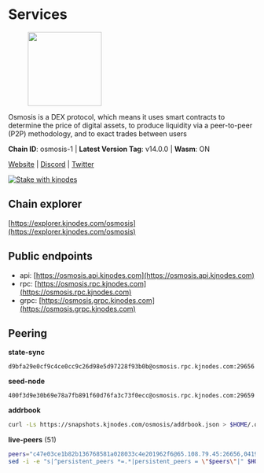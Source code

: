 # Services

<figure><img src="https://raw.githubusercontent.com/kj89/testnet_manuals/main/pingpub/logos/osmosis.png" width="150" alt=""><figcaption></figcaption></figure>

Osmosis is a DEX protocol, which means it uses smart contracts  to determine the price of digital assets, to produce liquidity  via a peer-to-peer (P2P) methodology, and to exact trades between users

**Chain ID**: osmosis-1 | **Latest Version Tag**: v14.0.0 | **Wasm**: ON

[Website](https://osmosis.zone) | [Discord](https://discord.gg/osmosis) | [Twitter](https://twitter.com/osmosiszone)

[![Stake with kjnodes](https://i.ibb.co/cr44Q8j/button-stake-with-kjnodes.png)](https://restake.app/osmosis/None)


## Chain explorer
[https://explorer.kjnodes.com/osmosis](https://explorer.kjnodes.com/osmosis)

## Public endpoints

* api: [https://osmosis.api.kjnodes.com](https://osmosis.api.kjnodes.com)
* rpc: [https://osmosis.rpc.kjnodes.com](https://osmosis.rpc.kjnodes.com)
* grpc: [https://osmosis.grpc.kjnodes.com](https://osmosis.grpc.kjnodes.com)

## Peering

**state-sync**

```text
d9bfa29e0cf9c4ce0cc9c26d98e5d97228f93b0b@osmosis.rpc.kjnodes.com:29656
```

**seed-node**

```text
400f3d9e30b69e78a7fb891f60d76fa3c73f0ecc@osmosis.rpc.kjnodes.com:29659
```

**addrbook**
```bash
curl -Ls https://snapshots.kjnodes.com/osmosis/addrbook.json > $HOME/.osmosisd/config/addrbook.json
```

**live-peers** (51)
```bash
peers="c47e03ce1b82b136768581a028033c4e201962f6@65.108.79.45:26656,0419c998d6aac0afdb05808ad9a935670248e209@65.108.204.56:26656,32e9d4a7413dd5393c8be004bee68dea683be839@65.21.227.95:2004,4e38d3caa1554d7f46a2654fa9997554c13f61f2@95.216.96.61:26656,173751092c573b78d0dd40677dc7d7f5b546dcfd@94.130.207.9:26656,569aac51b04607a18696c63035586816dec85511@157.90.213.235:26656,2f4c0337b2522034a614a5cb2c61a891fe753c03@5.9.81.187:29656,a2024229e2eed1650ba3a3ea9db67fa318dc232e@142.132.199.3:26656,071ae914b06e14148a6286a0fa087c797336f043@34.105.246.121:26656,fc2ad6fb9f20b4a637e244d92c35362bdb5d96af@100.26.145.135:26656,6cbb7b7bddf723a28925fae2c19eb7be41ef687c@34.71.161.134:26656,d9bfa29e0cf9c4ce0cc9c26d98e5d97228f93b0b@65.109.88.38:29656,7de231d5c75feb810a9196fa2a3e83e0576c88a9@212.95.53.152:26656,be930386104083882c7e491d60584e15c101c1da@178.128.156.131:26656,f9bfc7f25f63bd7e392fbe5465126b311465cbce@65.108.78.186:26656,8e72d0b37a9dc16ea58c0da705caa6530badd6ce@138.197.68.193:26656,30e9432879d5b0976b88e52120dc12338e40fc33@65.108.108.176:26656,bfb67b2ae345955d6bc0991450120669c683386e@149.56.25.66:26656,47e4075978458bfc382630b2a46aabbbbf7977b2@143.198.234.114:26656,fced2c95050c0d4781b76cd2b0a93efae03cb395@65.108.77.93:26656,724cef11bbe866269b3d67f7dd5ea539cc4096bf@198.244.164.186:26656,42745690b41f6a7515c4a87d88efda2e82b55b76@78.46.94.183:26656,43785e5ffd8783393ea8094f77efcee5bdbcdce3@78.141.244.18:26656,4a837e3411b0281f00c07706cfea72d3ebc575f1@176.9.38.49:26656,407267ac44b20a0a4258d0bbca1c9f657bf88d08@74.118.143.19:26656,e0fbdbdce6ec8797412751edd00fbaf114c42fad@34.220.226.204:26656,f4b811759e55f665180545ad5e1b42573f660861@135.181.181.251:26656,20913e92e8b9ea2d80ad34edd9b52e97886cf616@54.37.30.181:26656,a6283307952423c1751431c220d11ed36b61ed84@143.110.237.113:26656,60a2c89e7253502e93517a026f44a2431cc81230@220.85.113.39:26656,01ce9f04c0293a3c4fb28006c526284eccfc59a7@144.76.117.155:26656,c9bf65acffea46ac8368cbe88f679519f7812f3b@18.142.38.209:26656,5e9051d2ae7d9be1656a5348ad0916f255b96c73@135.181.214.17:26656,b15ff06834de16016d8d905162e1365423d21a66@35.172.193.124:26656,8500a6a0a7f1a6afc66f5d8956214bfd44ebd30c@65.109.53.142:26856,3197daa0ee5245b17a546be032ff0f6814e1d1db@148.251.191.239:26656,27e14df66c9e4cd6b176b0dca6adfa9b6750f911@5.161.72.103:26656,971c324f0889de5fd528402487168d88857a3df6@66.172.36.141:36656,9203fbde463bd66bb451da3de390c7d3515c2bf2@65.108.46.248:26656,9b1bfb99d9eb04af32510ed8e3eb83c59448662f@95.214.52.220:26656,a5edb41ef3ec40d09bc59a62f4337fc572971ab2@89.149.218.47:26656,f9a920a61ee994b12b77178dd5f1fc1ed39b7cd2@142.132.255.49:26656,ec929701754be057fb38c824fc127e26add9c900@138.201.121.185:26666,77900931e443efd95c7feeb86a13968321f24d9b@194.163.161.146:24650,97e4468ac589eac505a800411c635b14511a61bb@5.9.239.234:26656,d90150d606724bb19d533f861024174f3aa42351@213.239.213.115:26656,c7fb97358712f447ca0689e814fe8c965a71b314@65.21.133.114:26656,dc230c6475bdbf3ab64058a37a8de2261b6396eb@74.96.207.58:26822,d87b23a8f9134744f2370b069531fcf62e7721c9@65.109.30.119:26656,406f64a8d601e34d7311fd61ec87b0c7028bd230@138.201.23.39:46656,31d2c86f7957e2db91297e54c3b0456ea06c2250@173.67.177.115:26656"
sed -i -e "s|^persistent_peers *=.*|persistent_peers = \"$peers\"|" $HOME/.osmosisd/config/config.toml
```
